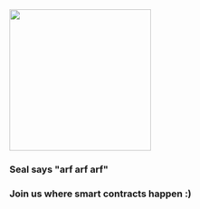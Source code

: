 <img src="https://github.com/seal-inc/.github/assets/15829238/e5d70e2c-bc13-4878-9b2e-a7c9141f55ba" width="250" height="250">

### Seal says "arf arf arf"

### Join us where smart contracts happen :)

<!--

**Here are some ideas to get you started:**

🙋‍♀️ A short introduction - what is your organization all about?
🌈 Contribution guidelines - how can the community get involved?
👩‍💻 Useful resources - where can the community find your docs? Is there anything else the community should know?
🍿 Fun facts - what does your team eat for breakfast?
🧙 Remember, you can do mighty things with the power of [Markdown](https://docs.github.com/github/writing-on-github/getting-started-with-writing-and-formatting-on-github/basic-writing-and-formatting-syntax)
-->
